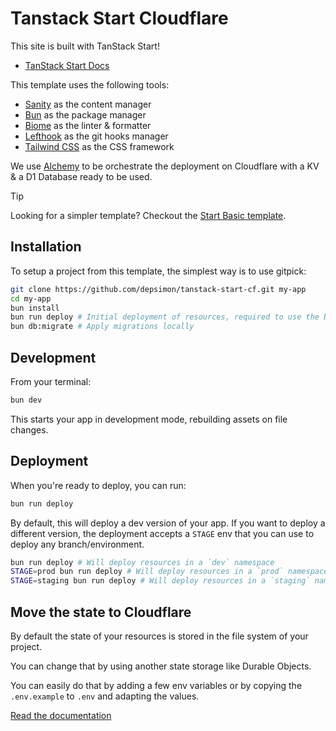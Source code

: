 # Tanstack Start Cloudflare

This site is built with TanStack Start!

- [TanStack Start Docs](https://tanstack.com/start)

This template uses the following tools:

- [Sanity](https://www.sanity.io/) as the content manager
- [Bun](https://bun.sh/docs) as the package manager
- [Biome](https://biomejs.dev/) as the linter & formatter
- [Lefthook](https://lefthook.dev/) as the git hooks manager
- [Tailwind CSS](https://tailwindcss.com/) as the CSS framework

We use [Alchemy](https://alchemy.run/) to be orchestrate the deployment on Cloudflare with a KV & a D1 Database ready to be used.


> [!TIP]
Looking for a simpler template? Checkout the [Start Basic template](https://github.com/depsimon/tanstack-basic).

## Installation

To setup a project from this template, the simplest way is to use gitpick:

```sh
git clone https://github.com/depsimon/tanstack-start-cf.git my-app
cd my-app
bun install
bun run deploy # Initial deployment of resources, required to use the bindings locally
bun db:migrate # Apply migrations locally
```

## Development

From your terminal:

```sh
bun dev
```

This starts your app in development mode, rebuilding assets on file changes.

## Deployment

When you're ready to deploy, you can run:

```sh
bun run deploy
```

By default, this will deploy a dev version of your app.
If you want to deploy a different version, the deployment accepts a `STAGE` env that you can use to deploy any branch/environment.

```sh
bun run deploy # Will deploy resources in a `dev` namespace
STAGE=prod bun run deploy # Will deploy resources in a `prod` namespace
STAGE=staging bun run deploy # Will deploy resources in a `staging` namespace
```

## Move the state to Cloudflare

By default the state of your resources is stored in the file system of your project.

You can change that by using another state storage like Durable Objects.

You can easily do that by adding a few env variables or by copying the `.env.example` to `.env` and adapting the values.

[Read the documentation](https://alchemy.run/docs/concepts/state.html#durable-objects-state-store-recommended)

